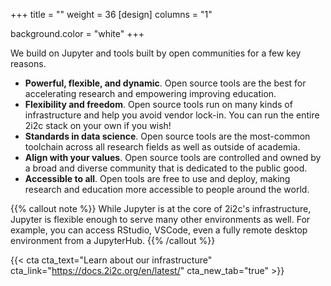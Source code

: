 +++
title = ""
weight = 36
[design]
  columns = "1"

background.color = "white"
+++

We build on Jupyter and tools built by open communities for a few key reasons.

- **Powerful, flexible, and dynamic**. Open source tools are the best for accelerating research and empowering improving education.
- **Flexibility and freedom**. Open source tools run on many kinds of infrastructure and help you avoid vendor lock-in. You can run the entire 2i2c stack on your own if you wish!
- **Standards in data science**. Open source tools are the most-common toolchain across all research fields as well as outside of academia.
- **Align with your values**. Open source tools are controlled and owned by a broad and diverse community that is dedicated to the public good.
- **Accessible to all**. Open tools are free to use and deploy, making research and education more accessible to people around the world.

{{% callout note %}}
While Jupyter is at the core of 2i2c's infrastructure, Jupyter is flexible enough to serve many other environments as well. For example, you can access RStudio, VSCode, even a fully remote desktop environment from a JupyterHub.
{{% /callout %}}


<div class="cta-group">

{{< cta cta_text="Learn about our infrastructure" cta_link="https://docs.2i2c.org/en/latest/" cta_new_tab="true" >}}

</div>

